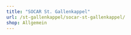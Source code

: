 ```yaml
---
title: "SOCAR St. Gallenkappel"
url: /st-gallenkappel/socar-st-gallenkappel/
shop: Allgemein
---
```

